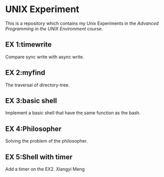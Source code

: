 # UNIX Experiment
This is a repository which contains my Unix Experiments in the *Advanced Programming in the UNIX Environment* course.
## EX 1:timewrite
  Compare sync write with async write.
## EX 2:myfind
  The traversal of directory-tree.
## EX 3:basic shell
  Implement a basic shell that have the same function as the bash.
## EX 4:Philosopher
  Solving the problem of the philosopher.
## EX 5:Shell with timer
  Add a timer on the EX2.
Xiangyi Meng 

